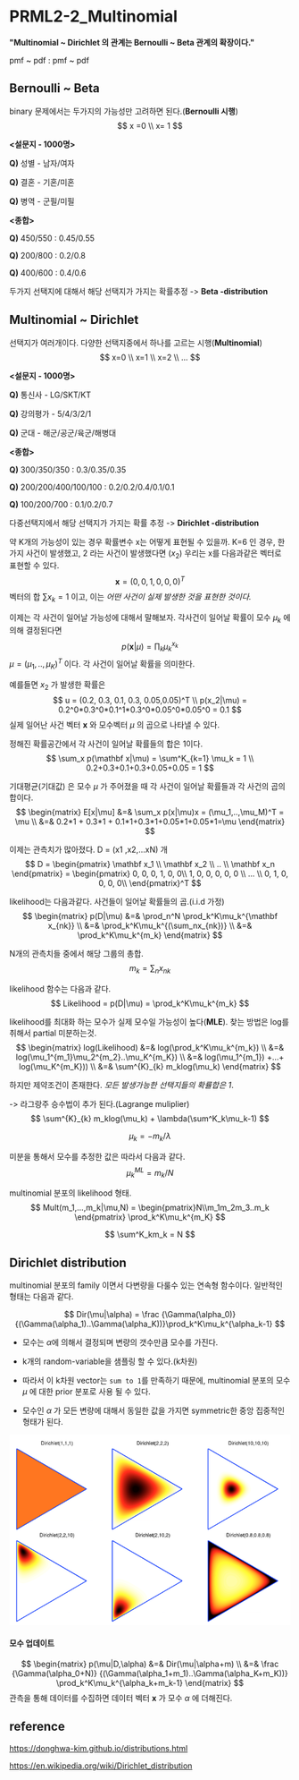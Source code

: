 # PRML2-2_Multinomial



**"Multinomial ~ Dirichlet 의 관계는 Bernoulli ~ Beta 관계의 확장이다."**

pmf ~ pdf : pmf ~ pdf



## Bernoulli ~ Beta



binary 문제에서는 두가지의 가능성만 고려하면 된다.(**Bernoulli 시행**)
$$
x =0 \\
x= 1
$$


**<설문지 - 1000명>**

**Q)** 성별  - 남자/여자

**Q)** 결혼  - 기혼/미혼

**Q)** 병역  - 군필/미필



**<종합>**

**Q)** 450/550 : 0.45/0.55

**Q)** 200/800 : 0.2/0.8

**Q)** 400/600 : 0.4/0.6



두가지 선택지에 대해서 해당 선택지가 가지는 확률추정 ->  **Beta -distribution**







## Multinomial ~ Dirichlet



선택지가 여러개이다. 다양한 선택지중에서 하나를 고르는 시행(**Multinomial**)
$$
x=0 \\
x=1 \\
x=2 \\
...
$$


**<설문지 - 1000명>**

**Q)** 통신사 - LG/SKT/KT

**Q)** 강의평가 - 5/4/3/2/1

**Q)** 군대 - 해군/공군/육군/해병대



**<종합>**

**Q)** 300/350/350 : 0.3/0.35/0.35

**Q)** 200/200/400/100/100 : 0.2/0.2/0.4/0.1/0.1

**Q)** 100/200/700 : 0.1/0.2/0.7



다중선택지에서 해당 선택지가 가지는 확률 추정 -> **Dirichlet -distribution**







약 K개의 가능성이 있는 경우 확률변수 x는 어떻게 표현될 수 있을까. K=6 인 경우,  한가지 사건이 발생했고, 2 라는 사건이 발생했다면 ($x_2$) 우리는 x를 다음과같은 벡터로 표현할 수 있다.
$$
\mathbf x = (0,0,1,0,0,0)^T
$$
벡터의 합 $\sum x_k =1$ 이고, 이는 *어떤 사건이 실제 발생한 것을 표현한 것이다.*





이제는 각 사건이 일어날 가능성에 대해서 말해보자. 각사건이 일어날 확률이 모수 $\mu_k$ 에 의해 결정된다면
$$
p(\mathbf x|\mu) = \prod_k \mu_k^{x_k}
$$
$\mu = (\mu_1,..,\mu_K)^T$ 이다. 각 사건이 일어날 확률을 의미한다.





예를들면 $x_2$ 가 발생한 확률은
$$
u = (0.2, 0.3, 0.1, 0.3, 0.05,0.05)^T \\
p(x_2|\mu) = 0.2^0*0.3^0*0.1^1*0.3^0*0.05^0*0.05^0 = 0.1
$$
실제 일어난 사건 벡터 $\mathbf x$ 와 모수벡터 $\mu$ 의  곱으로 나타낼 수 있다.





정해진 확률공간에서 각 사건이 일어날 확률들의 합은 1이다. 
$$
\sum_x p(\mathbf x|\mu) = \sum^K_{k=1} \mu_k = 1 \\
0.2+0.3+0.1+0.3+0.05+0.05 = 1
$$




기대평균(기대값) 은 모수 $\mu$ 가 주어졌을 때 각 사건이 일어날 확률들과 각 사건의 곱의 합이다. 
$$
\begin{matrix}
E[x|\mu] &=& \sum_x p(x|\mu)x =  (\mu_1,..,\mu_M)^T = \mu \\
&=& 0.2*1 + 0.3*1 + 0.1*1+0.3*1+0.05*1+0.05*1=\mu
\end{matrix}
$$




이제는 관측치가 많아졌다. D = (x1 ,x2,...xN) 개
$$
D = \begin{pmatrix}
\mathbf x_1 \\
\mathbf x_2 \\
.. \\
\mathbf x_n  \end{pmatrix} = \begin{pmatrix} 0, 0, 0, 1, 0, 0\\ 1, 0, 0, 0, 0, 0 \\ ... \\ 0, 1, 0, 0, 0, 0\\ \end{pmatrix}^T
$$


likelihood는 다음과같다. 사건들이 일어날 확률들의 곱.(i.i.d 가정)
$$
\begin{matrix}
p(D|\mu) &=& \prod_n^N \prod_k^K\mu_k^{\mathbf x_{nk}} \\
&=& \prod_k^K\mu_k^{(\sum_nx_{nk})}  \\ 
&=& \prod_k^K\mu_k^{m_k}
\end{matrix}
$$


N개의 관측치들 중에서 해당 그룹의 총합.
$$
m_k = \sum_nx_{nk}
$$




likelihood 함수는 다음과 같다.
$$
Likelihood = p(D|\mu) = \prod_k^K\mu_k^{m_k}
$$


likelihood를 최대화 하는 모수가 실제 모수일 가능성이 높다(**MLE**). 찾는 방법은 log를 취해서 partial 미분하는것.
$$
\begin{matrix}
log(Likelihood) &=& log(\prod_k^K\mu_k^{m_k}) \\
&=& log(\mu_1^{m_1}\mu_2^{m_2}..\mu_K^{m_K}) \\
&=& log(\mu_1^{m_1}) +...+ log(\mu_K^{m_K})) \\
&=& \sum^{K}_{k} m_klog(\mu_k)
\end{matrix}
$$


하지만 제약조건이 존재한다.  *모든 발생가능한 선택지들의 확률합은  1*.

-> 라그랑주 승수법이 추가 된다.(Lagrange muliplier)
$$
\sum^{K}_{k} m_klog(\mu_k) + \lambda(\sum^K_k\mu_k-1)
$$

$$
\mu_k = -m_k/\lambda
$$



미분을 통해서 모수를 추정한 값은 따라서 다음과 같다.
$$
\mu^{ML}_k = m_k/N
$$




multinomial 분포의 likelihood 형태.
$$
Mult(m_1,...,m_k|\mu,N) = \begin{pmatrix}N\\m_1m_2m_3..m_k \end{pmatrix} \prod_k^K\mu_k^{m_K}
$$

$$
\sum^K_km_k = N
$$




## Dirichlet distribution

multinomial 분포의 family 이면서 다변량을 다룰수 있는 연속형 함수이다. 일반적인 형태는 다음과 같다.


$$
Dir(\mu|\alpha) = \frac {\Gamma(\alpha_0)} {(\Gamma(\alpha_1)..\Gamma(\alpha_K))}\prod_k^K\mu_k^{\alpha_k-1}
$$


* 모수는 $\alpha$에 의해서 결정되며 변량의 갯수만큼  모수를 가진다.

- k개의 random-variable을 샘플링 할 수 있다.(k차원)

- 따라서 이 k차원 vector는 `sum to 1`를 만족하기 때문에, multinomial 분포의 모수 $\mu$ 에 대한 prior 분포로 사용 될 수 있다.

- 모수인 $\alpha$ 가 모든 변량에 대해서 동일한 값을 가지면 symmetric한 중앙 집중적인 형태가 된다.

  

![1](img/PRML2-2_1.PNG)









#### 모수 업데이트


$$
\begin{matrix}
p(\mu|D,\alpha) &=& Dir(\mu|\alpha+m) \\
&=& \frac {\Gamma(\alpha_0+N)} {(\Gamma(\alpha_1+m_1)..\Gamma(\alpha_K+m_K))} \prod_k^K\mu_k^{\alpha_k+m_k-1} 
\end{matrix}
$$
관측을 통해 데이터를 수집하면 데이터 벡터 $\mathbf x$ 가 모수 $\alpha$ 에 더해진다.







## reference

https://donghwa-kim.github.io/distributions.html

https://en.wikipedia.org/wiki/Dirichlet_distribution


